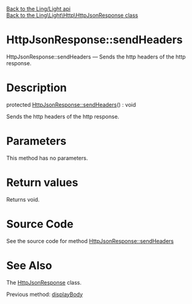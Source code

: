 [Back to the Ling/Light api](https://github.com/lingtalfi/Light/blob/master/doc/api/Ling/Light.md)<br>
[Back to the Ling\Light\Http\HttpJsonResponse class](https://github.com/lingtalfi/Light/blob/master/doc/api/Ling/Light/Http/HttpJsonResponse.md)


HttpJsonResponse::sendHeaders
================



HttpJsonResponse::sendHeaders — Sends the http headers of the http response.




Description
================


protected [HttpJsonResponse::sendHeaders](https://github.com/lingtalfi/Light/blob/master/doc/api/Ling/Light/Http/HttpJsonResponse/sendHeaders.md)() : void




Sends the http headers of the http response.




Parameters
================

This method has no parameters.


Return values
================

Returns void.








Source Code
===========
See the source code for method [HttpJsonResponse::sendHeaders](https://github.com/lingtalfi/Light/blob/master/Http/HttpJsonResponse.php#L46-L50)


See Also
================

The [HttpJsonResponse](https://github.com/lingtalfi/Light/blob/master/doc/api/Ling/Light/Http/HttpJsonResponse.md) class.

Previous method: [displayBody](https://github.com/lingtalfi/Light/blob/master/doc/api/Ling/Light/Http/HttpJsonResponse/displayBody.md)<br>


